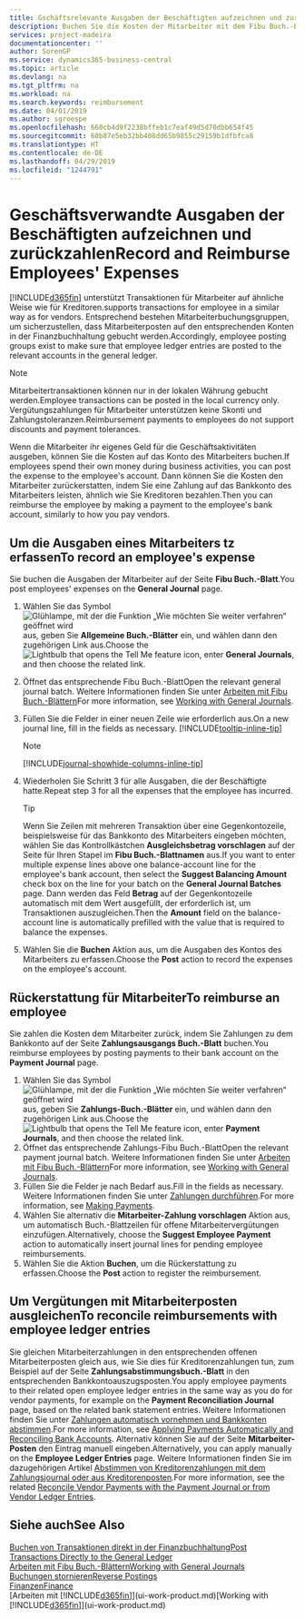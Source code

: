 ```yaml
---
title: Gschäftsrelevante Ausgaben der Beschäftigten aufzeichnen und zurückzahlen | Microsoft Docs
description: Buchen Sie die Kosten der Mitarbeiter mit dem Fibu Buch.-Blatt zu dem Konto und buchen Sie später die Zahlung an das Bankkonto des Mitarbeiters, dem die geschäftsverwandten Ausgaben zurückzuerstatten sind.
services: project-madeira
documentationcenter: ''
author: SorenGP
ms.service: dynamics365-business-central
ms.topic: article
ms.devlang: na
ms.tgt_pltfrm: na
ms.workload: na
ms.search.keywords: reimbursement
ms.date: 04/01/2019
ms.author: sgroespe
ms.openlocfilehash: 660cb4d9f2238bffeb1c7eaf49d5d70dbb654f45
ms.sourcegitcommit: 60b87e5eb32bb408dd65b9855c29159b1dfbfca8
ms.translationtype: HT
ms.contentlocale: de-DE
ms.lasthandoff: 04/29/2019
ms.locfileid: "1244791"
---
```

# <a name="record-and-reimburse-employees-expenses"></a><span data-ttu-id="29802-103">Geschäftsverwandte Ausgaben der Beschäftigten aufzeichnen und zurückzahlen</span><span class="sxs-lookup"><span data-stu-id="29802-103">Record and Reimburse Employees' Expenses</span></span>
[!INCLUDE[d365fin](includes/d365fin_md.md)] <span data-ttu-id="29802-104">unterstützt Transaktionen für Mitarbeiter auf ähnliche Weise wie für Kreditoren.</span><span class="sxs-lookup"><span data-stu-id="29802-104">supports transactions for employee in a similar way as for vendors.</span></span> <span data-ttu-id="29802-105">Entsprechend bestehen Mitarbeiterbuchungsgruppen, um sicherzustellen, dass Mitarbeiterposten auf den entsprechenden Konten in der Finanzbuchhaltung gebucht werden.</span><span class="sxs-lookup"><span data-stu-id="29802-105">Accordingly, employee posting groups exist to make sure that employee ledger entries are posted to the relevant accounts in the general ledger.</span></span>

> [!NOTE]  
> <span data-ttu-id="29802-106">Mitarbeitertransaktionen können nur in der lokalen Währung gebucht werden.</span><span class="sxs-lookup"><span data-stu-id="29802-106">Employee transactions can be posted in the local currency only.</span></span> <span data-ttu-id="29802-107">Vergütungszahlungen für Mitarbeiter unterstützen keine Skonti und Zahlungstoleranzen.</span><span class="sxs-lookup"><span data-stu-id="29802-107">Reimbursement payments to employees do not support discounts and payment tolerances.</span></span>

<span data-ttu-id="29802-108">Wenn die Mitarbeiter ihr eigenes Geld für die Geschäftsaktivitäten ausgeben, können Sie die Kosten auf das Konto des Mitarbeiters buchen.</span><span class="sxs-lookup"><span data-stu-id="29802-108">If employees spend their own money during business activities, you can post the expense to the employee's account.</span></span> <span data-ttu-id="29802-109">Dann können Sie die Kosten den Mitarbeiter zurückerstatten, indem Sie eine Zahlung auf das Bankkonto des Mitarbeiters leisten, ähnlich wie Sie Kreditoren bezahlen.</span><span class="sxs-lookup"><span data-stu-id="29802-109">Then you can reimburse the employee by making a payment to the employee's bank account, similarly to how you pay vendors.</span></span>

## <a name="to-record-an-employees-expense"></a><span data-ttu-id="29802-110">Um die Ausgaben eines Mitarbeiters tz erfassen</span><span class="sxs-lookup"><span data-stu-id="29802-110">To record an employee's expense</span></span>
<span data-ttu-id="29802-111">Sie buchen die Ausgaben der Mitarbeiter auf der Seite **Fibu Buch.-Blatt**.</span><span class="sxs-lookup"><span data-stu-id="29802-111">You post employees' expenses on the **General Journal** page.</span></span>
1. <span data-ttu-id="29802-112">Wählen Sie das Symbol ![Glühlampe, mit der die Funktion „Wie möchten Sie weiter verfahren“ geöffnet wird](media/ui-search/search_small.png "Wie möchten Sie weiter verfahren?") aus, geben Sie **Allgemeine Buch.-Blätter** ein, und wählen dann den zugehörigen Link aus.</span><span class="sxs-lookup"><span data-stu-id="29802-112">Choose the ![Lightbulb that opens the Tell Me feature](media/ui-search/search_small.png "Tell me what you want to do") icon, enter **General Journals**, and then choose the related link.</span></span>
2. <span data-ttu-id="29802-113">Öffnet das entsprechende Fibu Buch.-Blatt</span><span class="sxs-lookup"><span data-stu-id="29802-113">Open the relevant general journal batch.</span></span> <span data-ttu-id="29802-114">Weitere Informationen finden Sie unter [Arbeiten mit Fibu Buch.-Blättern](ui-work-general-journals.md)</span><span class="sxs-lookup"><span data-stu-id="29802-114">For more information, see [Working with General Journals](ui-work-general-journals.md).</span></span>
3. <span data-ttu-id="29802-115">Füllen Sie die Felder in einer neuen Zeile wie erforderlich aus.</span><span class="sxs-lookup"><span data-stu-id="29802-115">On a new journal line, fill in the fields as necessary.</span></span> [!INCLUDE[tooltip-inline-tip](includes/tooltip-inline-tip_md.md)]    

    > [!NOTE]
    > [!INCLUDE[journal-showhide-columns-inline-tip](includes/journal-showhide-columns-inline-tip.md)]
4. <span data-ttu-id="29802-116">Wiederholen Sie Schritt 3 für alle Ausgaben, die der Beschäftigte hatte.</span><span class="sxs-lookup"><span data-stu-id="29802-116">Repeat step 3 for all the expenses that the employee has incurred.</span></span>

    > [!TIP]  
    > <span data-ttu-id="29802-117">Wenn Sie Zeilen mit mehreren Transaktion über eine Gegenkontozeile, beispielsweise für das Bankkonto des Mitarbeiters eingeben möchten, wählen Sie das Kontrollkästchen **Ausgleichsbetrag vorschlagen** auf der Seite für Ihren Stapel im **Fibu Buch.-Blattnamen** aus.</span><span class="sxs-lookup"><span data-stu-id="29802-117">If you want to enter multiple expense lines above one balance-account line for the employee's bank account, then select the **Suggest Balancing Amount** check box on the line for your batch on the **General Journal Batches** page.</span></span> <span data-ttu-id="29802-118">Dann werden das Feld **Betrag** auf der Gegenkontozeile automatisch mit dem Wert ausgefüllt, der erforderlich ist, um Transaktionen auszugleichen.</span><span class="sxs-lookup"><span data-stu-id="29802-118">Then the **Amount** field on the balance-account line is automatically prefilled with the value that is required to balance the expenses.</span></span>
5. <span data-ttu-id="29802-119">Wählen Sie die **Buchen** Aktion aus, um die Ausgaben des Kontos des Mitarbeiters zu erfassen.</span><span class="sxs-lookup"><span data-stu-id="29802-119">Choose the **Post** action to record the expenses on the employee's account.</span></span>

## <a name="to-reimburse-an-employee"></a><span data-ttu-id="29802-120">Rückerstattung für Mitarbeiter</span><span class="sxs-lookup"><span data-stu-id="29802-120">To reimburse an employee</span></span>
<span data-ttu-id="29802-121">Sie zahlen die Kosten dem Mitarbeiter zurück, indem Sie Zahlungen zu dem Bankkonto auf der Seite **Zahlungsausgangs Buch.-Blatt** buchen.</span><span class="sxs-lookup"><span data-stu-id="29802-121">You reimburse employees by posting payments to their bank account on the **Payment Journal** page.</span></span>
1. <span data-ttu-id="29802-122">Wählen Sie das Symbol ![Glühlampe, mit der die Funktion „Wie möchten Sie weiter verfahren“ geöffnet wird](media/ui-search/search_small.png "Wie möchten Sie weiter verfahren?") aus, geben Sie **Zahlungs-Buch.-Blätter** ein, und wählen dann den zugehörigen Link aus.</span><span class="sxs-lookup"><span data-stu-id="29802-122">Choose the ![Lightbulb that opens the Tell Me feature](media/ui-search/search_small.png "Tell me what you want to do") icon, enter **Payment Journals**, and then choose the related link.</span></span>
2. <span data-ttu-id="29802-123">Öffnet das entsprechende Zahlungs-Fibu Buch.-Blatt</span><span class="sxs-lookup"><span data-stu-id="29802-123">Open the relevant payment journal batch.</span></span> <span data-ttu-id="29802-124">Weitere Informationen finden Sie unter [Arbeiten mit Fibu Buch.-Blättern](ui-work-general-journals.md)</span><span class="sxs-lookup"><span data-stu-id="29802-124">For more information, see [Working with General Journals](ui-work-general-journals.md).</span></span>
3. <span data-ttu-id="29802-125">Füllen Sie die Felder je nach Bedarf aus.</span><span class="sxs-lookup"><span data-stu-id="29802-125">Fill in the fields as necessary.</span></span> <span data-ttu-id="29802-126">Weitere Informationen finden Sie unter [Zahlungen durchführen](payables-make-payments.md).</span><span class="sxs-lookup"><span data-stu-id="29802-126">For more information, see [Making Payments](payables-make-payments.md).</span></span>
4. <span data-ttu-id="29802-127">Wählen Sie alternativ die **Mitarbeiter-Zahlung vorschlagen** Aktion aus, um automatisch Buch.-Blattzeilen für offene Mitarbeitervergütungen einzufügen.</span><span class="sxs-lookup"><span data-stu-id="29802-127">Alternatively, choose the **Suggest Employee Payment** action to automatically insert journal lines for pending employee reimbursements.</span></span>
5. <span data-ttu-id="29802-128">Wählen Sie die Aktion **Buchen**, um die Rückerstattung zu erfassen.</span><span class="sxs-lookup"><span data-stu-id="29802-128">Choose the **Post** action to register the reimbursement.</span></span>  

## <a name="to-reconcile-reimbursements-with-employee-ledger-entries"></a><span data-ttu-id="29802-129">Um Vergütungen mit Mitarbeiterposten ausgleichen</span><span class="sxs-lookup"><span data-stu-id="29802-129">To reconcile reimbursements with employee ledger entries</span></span>
<span data-ttu-id="29802-130">Sie gleichen Mitarbeiterzahlungen in den entsprechenden offenen Mitarbeiterposten gleich aus, wie Sie dies für Kreditorenzahlungen tun, zum Beispiel auf der Seite **Zahlungsabstimmungsbuch.-Blatt** in den entsprechenden Bankkontoauszugsposten.</span><span class="sxs-lookup"><span data-stu-id="29802-130">You apply employee payments to their related open employee ledger entries in the same way as you do for vendor payments, for example on the **Payment Reconciliation Journal** page, based on the related bank statement entries.</span></span> <span data-ttu-id="29802-131">Weitere Informationen finden Sie unter [Zahlungen automatisch vornehmen und Bankkonten abstimmen](receivables-apply-payments-auto-reconcile-bank-accounts.md).</span><span class="sxs-lookup"><span data-stu-id="29802-131">For more information, see [Applying Payments Automatically and Reconciling Bank Accounts](receivables-apply-payments-auto-reconcile-bank-accounts.md).</span></span> <span data-ttu-id="29802-132">Alternativ können Sie auf der Seite **Mitarbeiter-Posten** den Eintrag manuell eingeben.</span><span class="sxs-lookup"><span data-stu-id="29802-132">Alternatively, you can apply manually on the **Employee Ledger Entries** page.</span></span> <span data-ttu-id="29802-133">Weitere Informationen finden Sie im dazugehörigen Artikel [Abstimmen von Kreditorenzahlungen mit dem Zahlungsjournal oder aus Kreditorenposten](payables-how-apply-purchase-transactions-manually.md).</span><span class="sxs-lookup"><span data-stu-id="29802-133">For more information, see the related [Reconcile Vendor Payments with the Payment Journal or from Vendor Ledger Entries](payables-how-apply-purchase-transactions-manually.md).</span></span>  

## <a name="see-also"></a><span data-ttu-id="29802-134">Siehe auch</span><span class="sxs-lookup"><span data-stu-id="29802-134">See Also</span></span>
[<span data-ttu-id="29802-135">Buchen von Transaktionen direkt in der Finanzbuchhaltung</span><span class="sxs-lookup"><span data-stu-id="29802-135">Post Transactions Directly to the General Ledger</span></span>](finance-how-post-transactions-directly.md)  
[<span data-ttu-id="29802-136">Arbeiten mit Fibu Buch.-Blättern</span><span class="sxs-lookup"><span data-stu-id="29802-136">Working with General Journals</span></span>](ui-work-general-journals.md)  
[<span data-ttu-id="29802-137">Buchungen stornieren</span><span class="sxs-lookup"><span data-stu-id="29802-137">Reverse Postings</span></span>](finance-how-reverse-journal-posting.md)  
[<span data-ttu-id="29802-138">Finanzen</span><span class="sxs-lookup"><span data-stu-id="29802-138">Finance</span></span>](finance.md)  
<span data-ttu-id="29802-139">[Arbeiten mit [!INCLUDE[d365fin](includes/d365fin_md.md)]](ui-work-product.md)</span><span class="sxs-lookup"><span data-stu-id="29802-139">[Working with [!INCLUDE[d365fin](includes/d365fin_md.md)]](ui-work-product.md)</span></span>  

